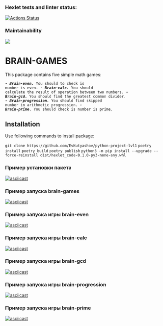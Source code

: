 ### Hexlet tests and linter status:
[![Actions Status](https://github.com/VladimirSergeev46/python-project-49/workflows/hexlet-check/badge.svg)](https://github.com/VladimirSergeev46/python-project-49/actions)

### Maintainability
<a href="https://codeclimate.com/github/VladimirSergeev46/python-project-49/maintainability"><img src="https://api.codeclimate.com/v1/badges/75be96d200a7a7e7cd22/maintainability" /></a>

# BRAIN-GAMES

This package contains five simple math games:

<code>***- Brain-even.*** You should to check is number is even.
***- Brain-calc.*** You should calculate the result of operation between two numbers.
***- Brain-gcd.*** You should find the greatest common divider.
***- Brain-progression.*** You should find skipped number in arithmetic progression.
***- Brain-prime.*** You should check is number is prime.
</code>

## Installation

Use following commands to install package:

``git clone https://github.com/EvKutyashov/python-project-lvl1``
``poetry install``
``poetry build``
``poetry publish``
``python3 -m pip install --upgrade --force-reinstall dist/hexlet_code-0.1.0-py3-none-any.whl``

### Пример установки пакета
[![asciicast](https://asciinema.org/a/yeXgR0o14JeFjAMl2AtgELHaV.svg)](https://asciinema.org/a/yeXgR0o14JeFjAMl2AtgELHaV)

### Пример запуска brain-games
[![asciicast](https://asciinema.org/a/fUWrqs0Npj1KYsUewOBRaxVtK.svg)](https://asciinema.org/a/fUWrqs0Npj1KYsUewOBRaxVtK)

### Пример запуска игры brain-even
[![asciicast](https://asciinema.org/a/Tfo0e5bEAcGD68RsEzhvRm7mw.svg)](https://asciinema.org/a/Tfo0e5bEAcGD68RsEzhvRm7mw)

### Пример запуска игры brain-calc
[![asciicast](https://asciinema.org/a/HgyrVXa20F7TLP3KF2f4d8eFF.svg)](https://asciinema.org/a/HgyrVXa20F7TLP3KF2f4d8eFF)

### Пример запуска игры brain-gcd
[![asciicast](https://asciinema.org/a/argw9NB2J5FFNpnS1gjHhgo18.svg)](https://asciinema.org/a/argw9NB2J5FFNpnS1gjHhgo18)

### Пример запуска игры brain-progression
[![asciicast](https://asciinema.org/a/mx7sNYsOH2pDYuoJXlU0O91Os.svg)](https://asciinema.org/a/mx7sNYsOH2pDYuoJXlU0O91Os)

### Пример запуска игры brain-prime
[![asciicast](https://asciinema.org/a/TgQgFYpVX8l9PdkPnF5PTrrEK.svg)](https://asciinema.org/a/TgQgFYpVX8l9PdkPnF5PTrrEK)
